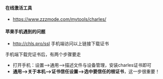 #### 在线激活工具

- https://www.zzzmode.com/mytools/charles/


#### 苹果手机遇到的问题

- http://chls.pro/ssl
手机端访问以上链接下载证书

手机端下载完证书后，有两个步骤要走

- 打开手机：设置-->通用-->描述文件与设备管理，安装charles证书即可
- **通用-->关于本机-->证书信任设置-->选中要信任的根证书**，这一步很重要！
